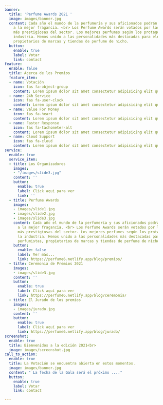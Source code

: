 ```yaml
---
banner:
  title: 'Perfume Awards 2021 '
  image: images/banner.jpg
  content: Cada año el mundo de la perfumería y sus aficionados podrán ver el premio
    a la mejor fragancia. <br> Los Perfume Awards serán votados por las personalidades
    más prestigiosas del sector. Los mejores perfumes según los protagonistas de la
    industria. Hemos unido a las personalidades más destacadas para elegirlos, perfumistas,
    propietarios de marcas y tiendas de perfume de nicho.
  button:
    enable: true
    label: Votar
    link: contact
feature:
  enable: false
  title: Acerca de los Premios
  feature_item:
  - name: Votación
    icon: fas fa-object-group
    content: Lorem ipsum dolor sit amet consectetur adipisicing elit quam nihil
  - name: 24h Service
    icon: fas fa-user-clock
    content: Lorem ipsum dolor sit amet consectetur adipisicing elit quam nihil
  - name: Value For Money
    icon: fas fa-heart
    content: Lorem ipsum dolor sit amet consectetur adipisicing elit quam nihil
  - name: Faster Response
    icon: fas fa-tachometer-alt
    content: Lorem ipsum dolor sit amet consectetur adipisicing elit quam nihil
  - name: Cloud Support
    icon: fas fa-cloud
    content: Lorem ipsum dolor sit amet consectetur adipisicing elit quam nihil
service:
  enable: true
  service_item:
  - title: Los Organizadores
    images:
    - "/images/slide3.jpg"
    content: ''
    button:
      enable: true
      label: Click aqui para ver
      link: ''
  - title: Perfume Awards
    images:
    - images/slide1.jpg
    - images/slide2.jpg
    - images/slide3.jpg
    content: Cada año el mundo de la perfumería y sus aficionados podrán ver el premio
      a la mejor fragancia. <br> Los Perfume Awards serán votados por las personalidades
      más prestigiosas del sector. Los mejores perfumes según los protagonistas de
      la industria. Hemos unido a las personalidades más destacadas para elegirlos,
      perfumistas, propietarios de marcas y tiendas de perfume de nicho.
    button:
      enable: false
      label: Ver más...
      link: https://perfume6.netlify.app/blog/premios/
  - title: Ceremonia de Premios 2021
    images:
    - images/slide3.jpg
    content: ''
    button:
      enable: true
      label: Click aquí para ver
      link: https://perfume6.netlify.app/blog/ceremonia/
  - title: El Jurado de los premios
    images:
    - images/jurado.jpg
    content: ''
    button:
      enable: true
      label: Click aquí para ver
      link: https://perfume6.netlify.app/blog/jurado/
screenshot:
  enable: true
  title: Bienvenidos a la edición 2021<br>
  image: images/screenshot.jpg
call_to_action:
  enable: true
  title: La Votación se encuentra abierta en estos momentos.
  image: images/banner.jpg
  content: " La fecha de la Gala será el próximo ...."
  button:
    enable: true
    label: Votar
    link: contact

---
```

